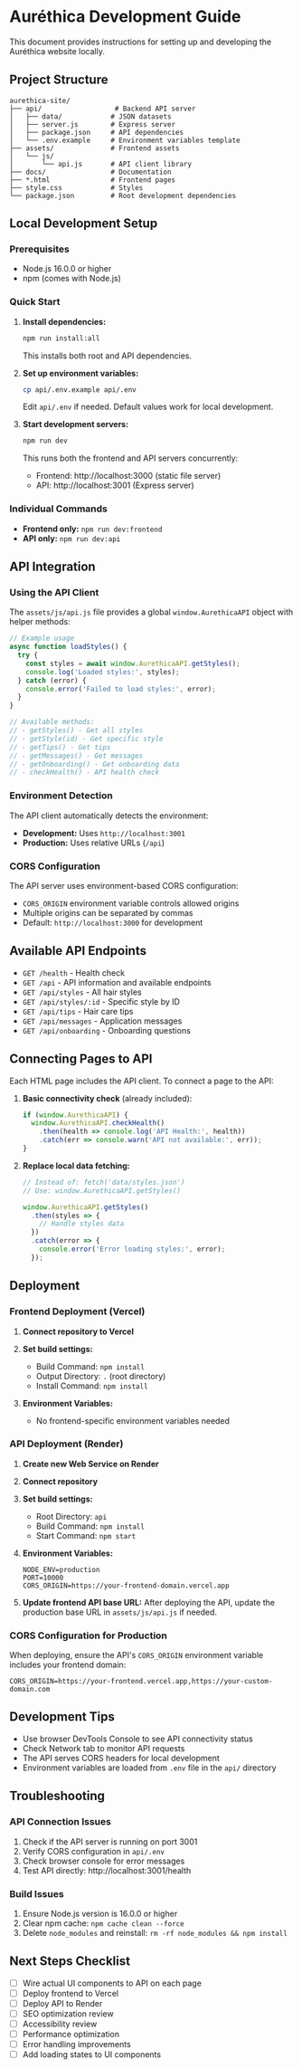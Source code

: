 # Auréthica Development Guide

This document provides instructions for setting up and developing the Auréthica website locally.

## Project Structure

```
aurethica-site/
├── api/                  # Backend API server
│   ├── data/            # JSON datasets
│   ├── server.js        # Express server
│   ├── package.json     # API dependencies
│   └── .env.example     # Environment variables template
├── assets/              # Frontend assets
│   └── js/
│       └── api.js       # API client library
├── docs/                # Documentation
├── *.html               # Frontend pages
├── style.css            # Styles
└── package.json         # Root development dependencies
```

## Local Development Setup

### Prerequisites

- Node.js 16.0.0 or higher
- npm (comes with Node.js)

### Quick Start

1. **Install dependencies:**
   ```bash
   npm run install:all
   ```
   This installs both root and API dependencies.

2. **Set up environment variables:**
   ```bash
   cp api/.env.example api/.env
   ```
   
   Edit `api/.env` if needed. Default values work for local development.

3. **Start development servers:**
   ```bash
   npm run dev
   ```
   
   This runs both the frontend and API servers concurrently:
   - Frontend: http://localhost:3000 (static file server)
   - API: http://localhost:3001 (Express server)

### Individual Commands

- **Frontend only:** `npm run dev:frontend`
- **API only:** `npm run dev:api`

## API Integration

### Using the API Client

The `assets/js/api.js` file provides a global `window.AurethicaAPI` object with helper methods:

```javascript
// Example usage
async function loadStyles() {
  try {
    const styles = await window.AurethicaAPI.getStyles();
    console.log('Loaded styles:', styles);
  } catch (error) {
    console.error('Failed to load styles:', error);
  }
}

// Available methods:
// - getStyles() - Get all styles
// - getStyle(id) - Get specific style
// - getTips() - Get tips
// - getMessages() - Get messages  
// - getOnboarding() - Get onboarding data
// - checkHealth() - API health check
```

### Environment Detection

The API client automatically detects the environment:
- **Development:** Uses `http://localhost:3001` 
- **Production:** Uses relative URLs (`/api`)

### CORS Configuration

The API server uses environment-based CORS configuration:
- `CORS_ORIGIN` environment variable controls allowed origins
- Multiple origins can be separated by commas
- Default: `http://localhost:3000` for development

## Available API Endpoints

- `GET /health` - Health check
- `GET /api` - API information and available endpoints
- `GET /api/styles` - All hair styles
- `GET /api/styles/:id` - Specific style by ID
- `GET /api/tips` - Hair care tips
- `GET /api/messages` - Application messages
- `GET /api/onboarding` - Onboarding questions

## Connecting Pages to API

Each HTML page includes the API client. To connect a page to the API:

1. **Basic connectivity check** (already included):
   ```javascript
   if (window.AurethicaAPI) {
     window.AurethicaAPI.checkHealth()
       .then(health => console.log('API Health:', health))
       .catch(err => console.warn('API not available:', err));
   }
   ```

2. **Replace local data fetching:**
   ```javascript
   // Instead of: fetch('data/styles.json')
   // Use: window.AurethicaAPI.getStyles()
   
   window.AurethicaAPI.getStyles()
     .then(styles => {
       // Handle styles data
     })
     .catch(error => {
       console.error('Error loading styles:', error);
     });
   ```

## Deployment

### Frontend Deployment (Vercel)

1. **Connect repository to Vercel**
2. **Set build settings:**
   - Build Command: `npm install`
   - Output Directory: `.` (root directory)
   - Install Command: `npm install`

3. **Environment Variables:**
   - No frontend-specific environment variables needed

### API Deployment (Render)

1. **Create new Web Service on Render**
2. **Connect repository**
3. **Set build settings:**
   - Root Directory: `api`
   - Build Command: `npm install`
   - Start Command: `npm start`

4. **Environment Variables:**
   ```
   NODE_ENV=production
   PORT=10000
   CORS_ORIGIN=https://your-frontend-domain.vercel.app
   ```

5. **Update frontend API base URL:**
   After deploying the API, update the production base URL in `assets/js/api.js` if needed.

### CORS Configuration for Production

When deploying, ensure the API's `CORS_ORIGIN` environment variable includes your frontend domain:

```
CORS_ORIGIN=https://your-frontend.vercel.app,https://your-custom-domain.com
```

## Development Tips

- Use browser DevTools Console to see API connectivity status
- Check Network tab to monitor API requests
- The API serves CORS headers for local development
- Environment variables are loaded from `.env` file in the `api/` directory

## Troubleshooting

### API Connection Issues

1. Check if the API server is running on port 3001
2. Verify CORS configuration in `api/.env`
3. Check browser console for error messages
4. Test API directly: http://localhost:3001/health

### Build Issues

1. Ensure Node.js version is 16.0.0 or higher
2. Clear npm cache: `npm cache clean --force`
3. Delete `node_modules` and reinstall: `rm -rf node_modules && npm install`

## Next Steps Checklist

- [ ] Wire actual UI components to API on each page
- [ ] Deploy frontend to Vercel
- [ ] Deploy API to Render
- [ ] SEO optimization review
- [ ] Accessibility review
- [ ] Performance optimization
- [ ] Error handling improvements
- [ ] Add loading states to UI components